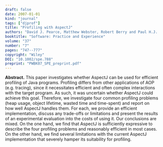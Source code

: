 ```yaml
---
draft: false
date: 2007-01-01
kind: "journal"
tags: ["djprof"]
title: "Profiling with AspectJ"
authors: "David J. Pearce, Matthew Webster, Robert Berry and Paul H.J. Kelly"
booktitle: "Software: Practice and Experience"
volume: "37"
number: "7"
pages: "747--777"
copyright: "Wiley"
DOI: "10.1002/spe.788"
preprint: "PWBK07_SPE_preprint.pdf"
---
```

**Abstract.** This paper investigates whether AspectJ can be used for efficient profiling of Java programs. Profiling differs from other applications of AOP (e.g. tracing), since it necessitates efficient and often complex interactions with the target program. As such, it was uncertain whether AspectJ could achieve this goal. Therefore, we investigate four common profiling problems (heap usage, object lifetime, wasted time and time-spent) and report on how well AspectJ handles them. For each, we provide an efficient implementation, discuss any trade-offs or limitations and present the results of an experimental evaluation into the costs of using it. Our conclusions are mixed. On the one hand, we find that AspectJ is sufficiently expressive to describe the four profiling problems and reasonably efficient in most cases. On the other hand, we find several limitations with the current AspectJ implementation that severely hamper its suitability for profiling.
